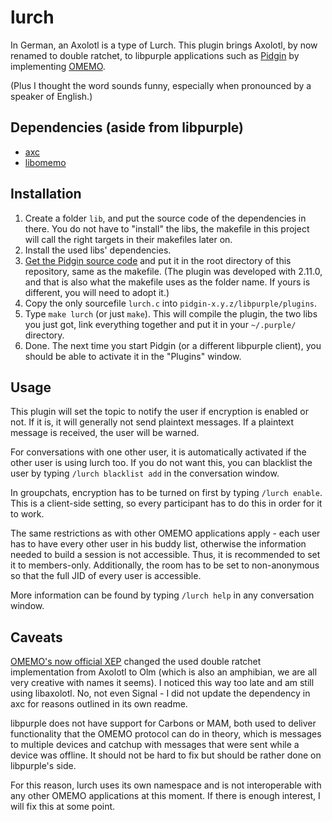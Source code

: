 # lurch
In German, an Axolotl is a type of Lurch. This plugin brings Axolotl, by now renamed to double ratchet, to libpurple applications such as [Pidgin](https://www.pidgin.im/) by implementing [OMEMO](https://conversations.im/omemo/).

(Plus I thought the word sounds funny, especially when pronounced by a speaker of English.)

## Dependencies (aside from libpurple)
* [axc](https://github.com/gkdr/axc)
* [libomemo](https://github.com/gkdr/libomemo)

## Installation
1. Create a folder `lib`, and put the source code of the dependencies in there. You do not have to "install" the libs, the makefile in this project will call the right targets in their makefiles later on.
2. Install the used libs' dependencies.
3. [Get the Pidgin source code](https://www.pidgin.im/download/) and put it in the root directory of this repository, same as the makefile. (The plugin was developed with 2.11.0, and that is also what the makefile uses as the folder name. If yours is different, you will need to adopt it.)
4. Copy the only sourcefile `lurch.c` into `pidgin-x.y.z/libpurple/plugins`.
5. Type `make lurch` (or just `make`). This will compile the plugin, the two libs you just got, link everything together and put it in your `~/.purple/` directory.
6. Done. The next time you start Pidgin (or a different libpurple client), you should be able to activate it in the "Plugins" window.

## Usage
This plugin will set the topic to notify the user if encryption is enabled or not. If it is, it will generally not send plaintext messages. If a plaintext message is received, the user will be warned.

For conversations with one other user, it is automatically activated if the other user is using lurch too. If you do not want this, you can blacklist the user by typing `/lurch blacklist add` in the conversation window.


In groupchats, encryption has to be turned on first by typing `/lurch enable`. This is a client-side setting, so every participant has to do this in order for it to work.

The same restrictions as with other OMEMO applications apply - each user has to have every other user in his buddy list, otherwise the information needed to build a session is not accessible. Thus, it is recommended to set it to members-only.
Additionally, the room has to be set to non-anonymous so that the full JID of every user is accessible.

More information can be found by typing `/lurch help` in any conversation window.

## Caveats
[OMEMO's now official XEP](https://xmpp.org/extensions/xep-0384.html) changed the used double ratchet implementation from Axolotl to Olm (which is also an amphibian, we are all very creative with names it seems). I noticed this way too late and am still using libaxolotl. No, not even Signal - I did not update the dependency in axc for reasons outlined in its own readme.

libpurple does not have support for Carbons or MAM, both used to deliver functionality that the OMEMO protocol can do in theory, which is messages to multiple devices and catchup with messages that were sent while a device was offline.
It should not be hard to fix but should be rather done on libpurple's side.

For this reason, lurch uses its own namespace and is not interoperable with any other OMEMO applications at this moment.
If there is enough interest, I will fix this at some point.


